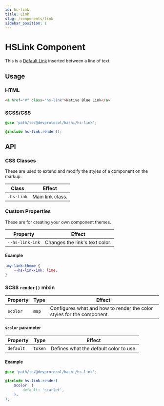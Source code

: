 ```yaml
---
id: hs-link
title: Link
slug: /components/link
sidebar_position: 1
---
```


# HSLink Component
<div class="hs-component-preview col-2">
    <div class="hs-component-preview__row">
        <span>This is a <a href="#" class="hs-link">Default Link</a> inserted between a line of text.</span>
    </div>
</div>

## Usage
### HTML
```html
<a href="#" class="hs-link">Native Blue Link</a>
```

### SCSS/CSS
```scss
@use 'path/to/@devprotocol/hashi/hs-link';

@include hs-link.render();
```

## API
### CSS Classes
These are used to extend and modify the styles of a component on the markup.

| Class      | Effect           |
|------------|------------------|
| `.hs-link` | Main link class. |

### Custom Properties
These are for creating your own component themes.

| Property        | Effect                         |
|-----------------|--------------------------------|
| `--hs-link-ink` | Changes the link's text color. |

#### Example
```scss
.my-link-theme {
    --hs-link-ink: lime;
}
```

### SCSS `render()` mixin
| Property    | Type  | Effect                                                                     |
|-------------|-------|----------------------------------------------------------------------------|
| `$color`    | `map` | Configures what and how to render the color styles for the component.      |

#### `$color` parameter
| Property  | Type    | Effect                                 |
|-----------|---------|----------------------------------------|
| `default` | `token` | Defines what the default color to use. |

#### Example
```scss
@use 'path/to/@devprotocol/hashi/hs-link';

@include hs-link.render(
    $color: (
        default: 'scarlet',
    ),
);
```